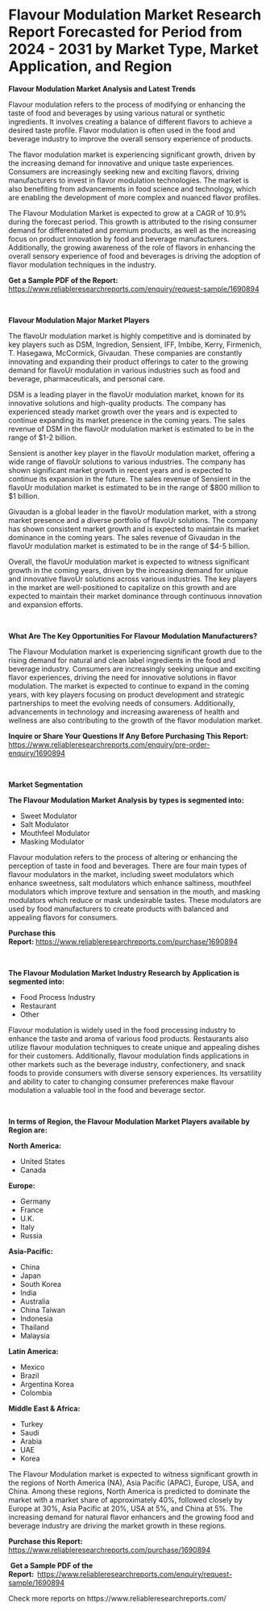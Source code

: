 <p><h1>Flavour Modulation Market Research Report Forecasted for Period from 2024 -  2031 by Market Type, Market Application, and Region</h1></p><p><strong>Flavour Modulation Market Analysis and Latest Trends</strong></p>
<p><p>Flavour modulation refers to the process of modifying or enhancing the taste of food and beverages by using various natural or synthetic ingredients. It involves creating a balance of different flavors to achieve a desired taste profile. Flavor modulation is often used in the food and beverage industry to improve the overall sensory experience of products.</p><p>The flavor modulation market is experiencing significant growth, driven by the increasing demand for innovative and unique taste experiences. Consumers are increasingly seeking new and exciting flavors, driving manufacturers to invest in flavor modulation technologies. The market is also benefiting from advancements in food science and technology, which are enabling the development of more complex and nuanced flavor profiles.</p><p>The Flavour Modulation Market is expected to grow at a CAGR of 10.9% during the forecast period. This growth is attributed to the rising consumer demand for differentiated and premium products, as well as the increasing focus on product innovation by food and beverage manufacturers. Additionally, the growing awareness of the role of flavors in enhancing the overall sensory experience of food and beverages is driving the adoption of flavor modulation techniques in the industry.</p></p>
<p><strong>Get a Sample PDF of the Report:&nbsp;</strong> <a href="https://www.reliableresearchreports.com/enquiry/request-sample/1690894">https://www.reliableresearchreports.com/enquiry/request-sample/1690894</a></p>
<p>&nbsp;</p>
<p><strong>Flavour Modulation Major Market Players</strong></p>
<p><p>The flavoUr modulation market is highly competitive and is dominated by key players such as DSM, Ingredion, Sensient, IFF, Imbibe, Kerry, Firmenich, T. Hasegawa, McCormick, Givaudan. These companies are constantly innovating and expanding their product offerings to cater to the growing demand for flavoUr modulation in various industries such as food and beverage, pharmaceuticals, and personal care.</p><p>DSM is a leading player in the flavoUr modulation market, known for its innovative solutions and high-quality products. The company has experienced steady market growth over the years and is expected to continue expanding its market presence in the coming years. The sales revenue of DSM in the flavoUr modulation market is estimated to be in the range of $1-2 billion.</p><p>Sensient is another key player in the flavoUr modulation market, offering a wide range of flavoUr solutions to various industries. The company has shown significant market growth in recent years and is expected to continue its expansion in the future. The sales revenue of Sensient in the flavoUr modulation market is estimated to be in the range of $800 million to $1 billion.</p><p>Givaudan is a global leader in the flavoUr modulation market, with a strong market presence and a diverse portfolio of flavoUr solutions. The company has shown consistent market growth and is expected to maintain its market dominance in the coming years. The sales revenue of Givaudan in the flavoUr modulation market is estimated to be in the range of $4-5 billion.</p><p>Overall, the flavoUr modulation market is expected to witness significant growth in the coming years, driven by the increasing demand for unique and innovative flavoUr solutions across various industries. The key players in the market are well-positioned to capitalize on this growth and are expected to maintain their market dominance through continuous innovation and expansion efforts.</p></p>
<p>&nbsp;</p>
<p><strong>What Are The Key Opportunities For Flavour Modulation Manufacturers?</strong></p>
<p><p>The Flavour Modulation market is experiencing significant growth due to the rising demand for natural and clean label ingredients in the food and beverage industry. Consumers are increasingly seeking unique and exciting flavor experiences, driving the need for innovative solutions in flavor modulation. The market is expected to continue to expand in the coming years, with key players focusing on product development and strategic partnerships to meet the evolving needs of consumers. Additionally, advancements in technology and increasing awareness of health and wellness are also contributing to the growth of the flavor modulation market.</p></p>
<p><strong>Inquire or Share Your Questions If Any Before Purchasing This Report:</strong> <a href="https://www.reliableresearchreports.com/enquiry/pre-order-enquiry/1690894">https://www.reliableresearchreports.com/enquiry/pre-order-enquiry/1690894</a></p>
<p>&nbsp;</p>
<p><strong>Market Segmentation</strong></p>
<p><strong>The Flavour Modulation Market Analysis by types is segmented into:</strong></p>
<p><ul><li>Sweet Modulator</li><li>Salt Modulator</li><li>Mouthfeel Modulator</li><li>Masking Modulator</li></ul></p>
<p><p>Flavour modulation refers to the process of altering or enhancing the perception of taste in food and beverages. There are four main types of flavour modulators in the market, including sweet modulators which enhance sweetness, salt modulators which enhance saltiness, mouthfeel modulators which improve texture and sensation in the mouth, and masking modulators which reduce or mask undesirable tastes. These modulators are used by food manufacturers to create products with balanced and appealing flavors for consumers.</p></p>
<p><strong>Purchase this Report:&nbsp;</strong><a href="https://www.reliableresearchreports.com/purchase/1690894">https://www.reliableresearchreports.com/purchase/1690894</a></p>
<p>&nbsp;</p>
<p><strong>The Flavour Modulation Market Industry Research by Application is segmented into:</strong></p>
<p><ul><li>Food Process Industry</li><li>Restaurant</li><li>Other</li></ul></p>
<p><p>Flavour modulation is widely used in the food processing industry to enhance the taste and aroma of various food products. Restaurants also utilize flavour modulation techniques to create unique and appealing dishes for their customers. Additionally, flavour modulation finds applications in other markets such as the beverage industry, confectionery, and snack foods to provide consumers with diverse sensory experiences. Its versatility and ability to cater to changing consumer preferences make flavour modulation a valuable tool in the food and beverage sector.</p></p>
<p>&nbsp;</p>
<p><strong>In terms of Region, the Flavour Modulation Market Players available by Region are:</strong></p>
<p>
    <p> <strong> North America: </strong>
        <ul>
            <li>United States</li>
            <li>Canada</li>
        </ul>
        </p> 
    <p> <strong> Europe: </strong>
        <ul>
            <li>Germany</li>
            <li>France</li>
            <li>U.K.</li>
            <li>Italy</li>
            <li>Russia</li>
        </ul>
        </p> 
    <p> <strong> Asia-Pacific: </strong>
        <ul>
            <li>China</li>
            <li>Japan</li>
            <li>South Korea</li>
            <li>India</li>
            <li>Australia</li>
            <li>China Taiwan</li>
            <li>Indonesia</li>
            <li>Thailand</li>
            <li>Malaysia</li>
        </ul>
        </p> 
    <p> <strong> Latin America: </strong>
        <ul>
            <li>Mexico</li>
            <li>Brazil</li>
            <li>Argentina Korea</li>
            <li>Colombia</li>
        </ul>
        </p> 
    <p> <strong> Middle East & Africa: </strong>
        <ul>
            <li>Turkey</li>
            <li>Saudi</li>
            <li>Arabia</li>
            <li>UAE</li>
            <li>Korea</li>
        </ul>
    </p>
    </p>
<p><p>The Flavour Modulation market is expected to witness significant growth in the regions of North America (NA), Asia Pacific (APAC), Europe, USA, and China. Among these regions, North America is predicted to dominate the market with a market share of approximately 40%, followed closely by Europe at 30%, Asia Pacific at 20%, USA at 5%, and China at 5%. The increasing demand for natural flavor enhancers and the growing food and beverage industry are driving the market growth in these regions.</p></p>
<p><strong>Purchase this Report: </strong><a href="https://www.reliableresearchreports.com/purchase/1690894">https://www.reliableresearchreports.com/purchase/1690894</a></p>
<p>&nbsp;<strong>Get a Sample PDF of the Report:&nbsp;&nbsp;</strong><a href="https://www.reliableresearchreports.com/enquiry/request-sample/1690894">https://www.reliableresearchreports.com/enquiry/request-sample/1690894</a></p>
<p><strong></strong></p>
<p>Check more reports on https://www.reliableresearchreports.com/</p>